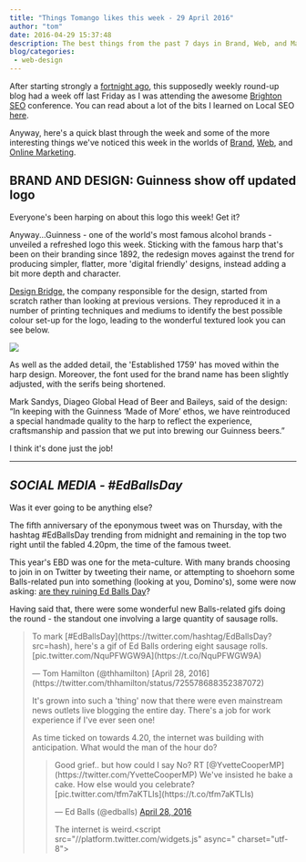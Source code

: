 ```yaml
---
title: "Things Tomango likes this week - 29 April 2016"
author: "tom"
date: 2016-04-29 15:37:48
description: The best things from the past 7 days in Brand, Web, and Marketing. This week – an update to a truly iconic brand design, and Twitter goes mental for the 5th incarnation of the infamous 'Ed Balls Day'.
blog/categories: 
 - web-design
---
```


After starting strongly a [fortnight ago](/blog/things-tomango-likes-week-15-april-2016/), this supposedly weekly round-up blog had a week off last Friday as I was attending the awesome [Brighton SEO](http://www.brightonseo.com/) conference. You can read about a lot of the bits I learned on Local SEO [here](/blog/brighton-seo-how-to-be-a-local-seo-jedi/).

Anyway, here's a quick blast through the week and some of the more interesting things we've noticed this week in the worlds of [Brand](/creates/brand/), [Web](/creates/web/), and [Online Marketing](/creates/digital-marketing/).

## BRAND AND DESIGN: Guinness show off updated logo

Everyone's been harping on about this logo this week! Get it?

Anyway...Guinness - one of the world's most famous alcohol brands - unveiled a refreshed logo this week. Sticking with the famous harp that's been on their branding since 1892, the redesign moves against the trend for producing simpler, flatter, more 'digital friendly' designs, instead adding a bit more depth and character.

[Design Bridge](http://www.designbridge.com/), the company responsible for the design, started from scratch rather than looking at previous versions. They reproduced it in a number of printing techniques and mediums to identify the best possible colour set-up for the logo, leading to the wonderful textured look you can see below.

![](images/blog/01.jpg)

As well as the added detail, the 'Established 1759' has moved within the harp design. Moreover, the font used for the brand name has been slightly adjusted, with the serifs being shortened.

Mark Sandys, Diageo Global Head of Beer and Baileys, said of the design: “In keeping with the Guinness ‘Made of More’ ethos, we have reintroduced a special handmade quality to the harp to reflect the experience, craftsmanship and passion that we put into brewing our Guinness beers.”

I think it's done just the job!

---


## *SOCIAL MEDIA - #EdBallsDay*

Was it ever going to be anything else?

The fifth anniversary of the eponymous tweet was on Thursday, with the hashtag #EdBallsDay trending from midnight and remaining in the top two right until the fabled 4.20pm, the time of the famous tweet.

This year's EBD was one for the meta-culture. With many brands choosing to join in on Twitter by tweeting their name, or attempting to shoehorn some Balls-related pun into something (looking at you, Domino's), some were now asking: [are they ruining Ed Balls Day](https://econsultancy.com/blog/67796-are-brands-ruining-edballsday/)?

Having said that, there were some wonderful new Balls-related gifs doing the round - the standout one involving a large quantity of sausage rolls.
<blockquote class="twitter-tweet tw-align-center">
<p dir="ltr" lang="en">To mark [#EdBallsDay](https://twitter.com/hashtag/EdBallsDay?src=hash), here's a gif of Ed Balls ordering eight sausage rolls. [pic.twitter.com/NquPFWGW9A](https://t.co/NquPFWGW9A)</p>
— Tom Hamilton (@thhamilton) [April 28, 2016](https://twitter.com/thhamilton/status/725578688352387072)

<script src="//platform.twitter.com/widgets.js" async=" charset="utf-8"></script>

It's grown into such a 'thing' now that there were even mainstream news outlets live blogging the entire day. There's a job for work experience if I've ever seen one!

As time ticked on towards 4.20, the internet was building with anticipation. What would the man of the hour do?

<blockquote class="twitter-tweet tw-align-center">
Good grief.. but how could I say No? RT [@YvetteCooperMP](https://twitter.com/YvetteCooperMP) We've insisted he bake a cake. How else would you celebrate? [pic.twitter.com/tfm7aKTLIs](https://t.co/tfm7aKTLIs)

— Ed Balls (@edballs) [April 28, 2016](https://twitter.com/edballs/status/725706293017743362)



The internet is weird.<script src="//platform.twitter.com/widgets.js" async=" charset="utf-8"></script>



